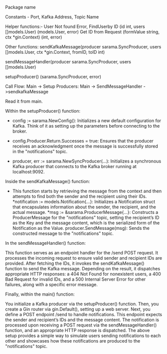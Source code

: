
Package name

Constants - Port, Kafka Address, Topic Name

Helper functions:-
User Not found Error,
FindUserby ID (id int, users []models.User) (models.User, error)
Get ID from Request (formValue string, ctx *gin.Context) (int, error)

Other functions:
sendKafkaMessage(producer sarama.SyncProducer,
	users []models.User, ctx *gin.Context, fromID, toID int)

sendMessageHandler(producer sarama.SyncProducer,
	users []models.User)

setupProducer() (sarama.SyncProducer, error)

Call Flow:
Main -> Setup Producers:
Main -> SendMessageHandler ->sendkafkaMessage

Read it from main.


Within the setupProducer() function:

* config := sarama.NewConfig(): Initializes a new default configuration for Kafka. Think of it as setting up the parameters before connecting to the broker.

* config.Producer.Return.Successes = true: Ensures that the producer receives an acknowledgment 
once the message is successfully stored in the "notifications" topic.

* producer, err := sarama.NewSyncProducer(…): Initializes a synchronous Kafka producer that connects to the Kafka broker running at localhost:9092.

Inside the sendKafkaMessage() function:

* This function starts by retrieving the message from the context and then attempts to find both the sender and the recipient using their IDs.
*notification := models.Notification{…}: Initializes a Notification struct that encapsulates information about the sender, the recipient, and the actual message.
*msg := &sarama.ProducerMessage{…}: Constructs a ProducerMessage for the "notifications" topic, setting the recipient’s ID as the Key and the message content, which is the serialized form of the Notification as the Value.
producer.SendMessage(msg): Sends the constructed message to the "notifications" topic.

In the sendMessageHandler() function:

This function serves as an endpoint handler for the /send POST request. It processes the incoming request to ensure valid sender and recipient IDs are provided.
After fetching the IDs, it invokes the sendKafkaMessage() function to send the Kafka message. Depending on the result, it dispatches appropriate HTTP responses: a 404 Not Found for nonexistent users, a 400 Bad Request for invalid IDs, and a 500 Internal Server Error for other failures, along with a specific error message.

Finally, within the main() function:

You initialize a Kafka producer via the setupProducer() function.
Then, you create a Gin router via gin.Default(), setting up a web server. Next, you define a POST endpoint /send to handle notifications. This endpoint expects the sender and recipient’s IDs and the message content.
The notification is processed upon receiving a POST request via the sendMessageHandler() function, and an appropriate HTTP response is dispatched.
The above setup provides a simple way to simulate users sending notifications to each other and showcases how these notifications are produced to the "notifications" topic.
